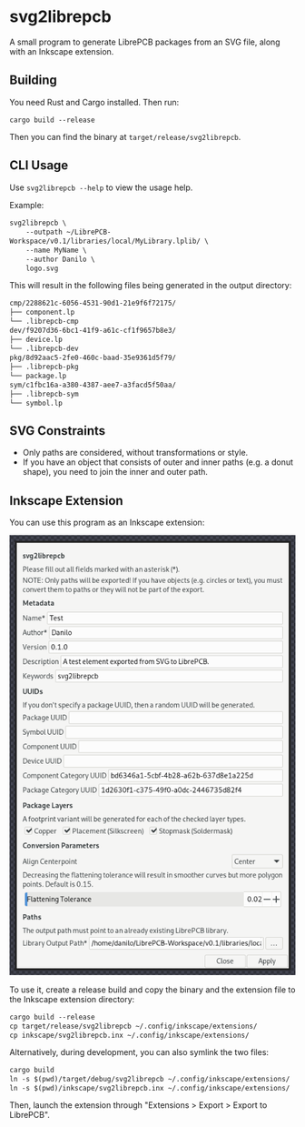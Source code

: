 # svg2librepcb

A small program to generate LibrePCB packages from an SVG file, along with an
Inkscape extension.

## Building

You need Rust and Cargo installed. Then run:

    cargo build --release

Then you can find the binary at `target/release/svg2librepcb`.

## CLI Usage

Use `svg2librepcb --help` to view the usage help.

Example:

    svg2librepcb \
        --outpath ~/LibrePCB-Workspace/v0.1/libraries/local/MyLibrary.lplib/ \
        --name MyName \
        --author Danilo \
        logo.svg

This will result in the following files being generated in the output directory:

    cmp/2288621c-6056-4531-90d1-21e9f6f72175/
    ├── component.lp
    └── .librepcb-cmp
    dev/f9207d36-6bc1-41f9-a61c-cf1f9657b8e3/
    ├── device.lp
    └── .librepcb-dev
    pkg/8d92aac5-2fe0-460c-baad-35e9361d5f79/
    ├── .librepcb-pkg
    └── package.lp
    sym/c1fbc16a-a380-4387-aee7-a3facd5f50aa/
    ├── .librepcb-sym
    └── symbol.lp

## SVG Constraints

- Only paths are considered, without transformations or style.
- If you have an object that consists of outer and inner paths (e.g. a donut
  shape), you need to join the inner and outer path.

## Inkscape Extension

You can use this program as an Inkscape extension:

![Screenshot](inkscape/screenshot.png)

To use it, create a release build and copy the binary and the extension file to
the Inkscape extension directory:

    cargo build --release
    cp target/release/svg2librepcb ~/.config/inkscape/extensions/
    cp inkscape/svg2librepcb.inx ~/.config/inkscape/extensions/

Alternatively, during development, you can also symlink the two files:

    cargo build
    ln -s $(pwd)/target/debug/svg2librepcb ~/.config/inkscape/extensions/
    ln -s $(pwd)/inkscape/svg2librepcb.inx ~/.config/inkscape/extensions/

Then, launch the extension through "Extensions > Export > Export to LibrePCB".

